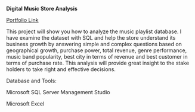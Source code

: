 ******************Digital Music Store Analysis******************

[Portfolio Link](https://github.com/Yo3110/SQL/tree/b1629e588d962c78957e53aad55d3dbcc5ac3bed/Digital%20Music%20Store%20Analysis)

This project will show you how to analyze the music playlist database. I have examine the dataset with SQL and help the store understand its business growth by answering simple and complex questions based on geographical growth, purchase power, total revenue, genre performance, music band popularity, best city in terms of revenue and best customer in terms of purchase rate.
This analysis will provide great insight to the stake holders to take right and effective decisions.

Database and Tools:

Microsoft SQL Server Management Studio

Microsoft Excel
